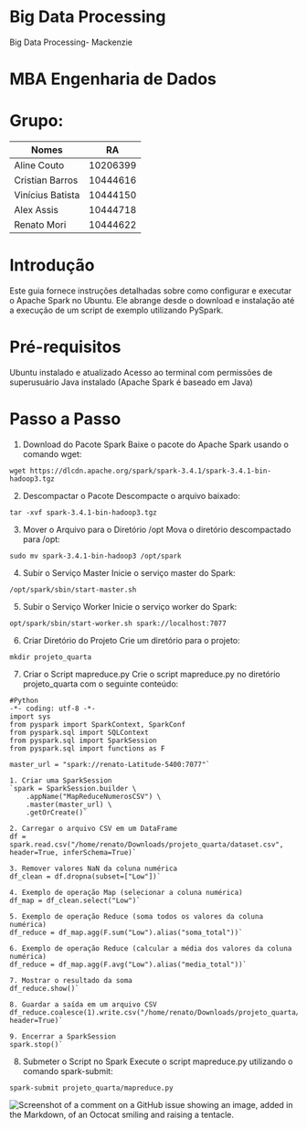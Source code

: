 # Big Data Processing
Big Data Processing- Mackenzie

# MBA Engenharia de Dados

# Grupo:
| Nomes              | RA |
| -------------     | ------------- |
| Aline Couto       | 10206399   |
| Cristian Barros   | 10444616  |
| Vinícius Batista  | 10444150   |
| Alex Assis        | 10444718  |
| Renato Mori       | 10444622  |



# Introdução
Este guia fornece instruções detalhadas sobre como configurar e executar o Apache Spark no Ubuntu. Ele abrange desde o download e instalação até a execução de um script de exemplo utilizando PySpark.

# Pré-requisitos
Ubuntu instalado e atualizado
Acesso ao terminal com permissões de superusuário
Java instalado (Apache Spark é baseado em Java)

# Passo a Passo
1. Download do Pacote Spark
Baixe o pacote do Apache Spark usando o comando wget:

`wget https://dlcdn.apache.org/spark/spark-3.4.1/spark-3.4.1-bin-hadoop3.tgz`

2. Descompactar o Pacote
Descompacte o arquivo baixado:

`tar -xvf spark-3.4.1-bin-hadoop3.tgz`

3. Mover o Arquivo para o Diretório /opt
Mova o diretório descompactado para /opt:

`sudo mv spark-3.4.1-bin-hadoop3 /opt/spark`

4. Subir o Serviço Master
Inicie o serviço master do Spark:

`/opt/spark/sbin/start-master.sh`

5. Subir o Serviço Worker
Inicie o serviço worker do Spark:

`opt/spark/sbin/start-worker.sh spark://localhost:7077`

6. Criar Diretório do Projeto
Crie um diretório para o projeto:

`mkdir projeto_quarta`

7. Criar o Script mapreduce.py
Crie o script mapreduce.py no diretório projeto_quarta com o seguinte conteúdo:

```
#Python
-*- coding: utf-8 -*-
import sys
from pyspark import SparkContext, SparkConf
from pyspark.sql import SQLContext
from pyspark.sql import SparkSession
from pyspark.sql import functions as F

master_url = "spark://renato-Latitude-5400:7077"`

1. Criar uma SparkSession
`spark = SparkSession.builder \
    .appName("MapReduceNumerosCSV") \
    .master(master_url) \
    .getOrCreate()`

2. Carregar o arquivo CSV em um DataFrame
df = spark.read.csv("/home/renato/Downloads/projeto_quarta/dataset.csv", header=True, inferSchema=True)`

3. Remover valores NaN da coluna numérica
df_clean = df.dropna(subset=["Low"])`

4. Exemplo de operação Map (selecionar a coluna numérica)
df_map = df_clean.select("Low")`

5. Exemplo de operação Reduce (soma todos os valores da coluna numérica)
df_reduce = df_map.agg(F.sum("Low").alias("soma_total"))`

6. Exemplo de operação Reduce (calcular a média dos valores da coluna numérica)
df_reduce = df_map.agg(F.avg("Low").alias("media_total"))`

7. Mostrar o resultado da soma
df_reduce.show()`

8. Guardar a saída em um arquivo CSV
df_reduce.coalesce(1).write.csv("/home/renato/Downloads/projeto_quarta/saida", header=True)`

9. Encerrar a SparkSession
spark.stop()`
```

8. Submeter o Script no Spark
Execute o script mapreduce.py utilizando o comando spark-submit:

`spark-submit projeto_quarta/mapreduce.py`















![Screenshot of a comment on a GitHub issue showing an image, added in the Markdown, of an Octocat smiling and raising a tentacle.](https://myoctocat.com/assets/images/base-octocat.svg)


